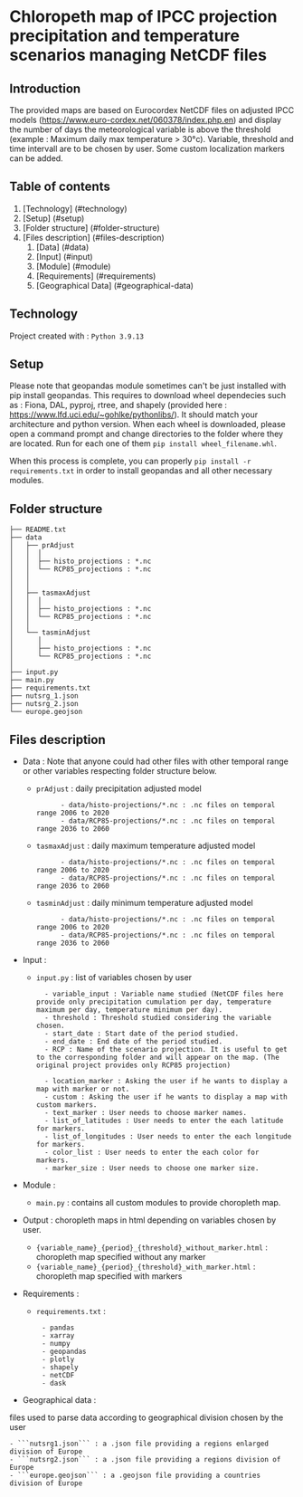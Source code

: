 # Chloropeth map of IPCC projection precipitation and temperature scenarios managing NetCDF files

## Introduction

The provided maps are based on Eurocordex NetCDF files on adjusted IPCC models (https://www.euro-cordex.net/060378/index.php.en) and display 
the number of days the meteorological variable is above the threshold (example : Maximum daily max temperature > 30°c). 
Variable, threshold and time intervall are to be chosen by user. Some custom localization markers can be added.

## Table of contents

1. [Technology] (#technology)
2. [Setup] (#setup)
3. [Folder structure] (#folder-structure)
4. [Files description] (#files-description)
	1. [Data] (#data)
	2. [Input] (#input)
	3. [Module] (#module)
	4. [Requirements] (#requirements)
	5. [Geographical Data] (#geographical-data)

## Technology <a name="technology"></a>

Project created with :
```Python 3.9.13```

## Setup <a name="setup"></a>

Please note that geopandas module sometimes can't be just installed with pip install geopandas. This requires to download wheel dependecies such as : 
Fiona, DAL, pyproj, rtree, and shapely (provided here : https://www.lfd.uci.edu/~gohlke/pythonlibs/). It should match your architecture and python version. 
When each wheel is downloaded, please open a command prompt and change directories to the folder where they are located. 
Run for each one of them ```pip install wheel_filename.whl```.
		
When this process is complete, you can properly ```pip install -r requirements.txt``` in order to install geopandas and all other necessary modules.

## Folder structure <a name="folder-structure"></a>
```
├── README.txt          
├── data
│   ├── prAdjust 
│   │  │
│   │  ├── histo_projections : *.nc
│   │  └── RCP85_projections : *.nc
│   │
│   │
│   ├── tasmaxAdjust
│   │  │
│   │  ├── histo_projections : *.nc
│   │  └── RCP85_projections : *.nc
│   │
│   └── tasminAdjust
│      │
│      ├── histo_projections : *.nc
│      └── RCP85_projections : *.nc
│
├── input.py              
├── main.py             
├── requirements.txt                          
├── nutsrg_1.json         
├── nutsrg_2.json            
└── europe.geojson   
```
## Files description <a name="files-description"></a>

* Data : Note that anyone could had  other files with other temporal range or other variables respecting
	   folder structure below.

	- ```prAdjust``` : daily precipitation adjusted model 

				- data/histo-projections/*.nc : .nc files on temporal range 2006 to 2020
				- data/RCP85-projections/*.nc : .nc files on temporal range 2036 to 2060

	- ```tasmaxAdjust``` : daily maximum temperature adjusted model

				- data/histo-projections/*.nc : .nc files on temporal range 2006 to 2020
				- data/RCP85-projections/*.nc : .nc files on temporal range 2036 to 2060

	- ```tasminAdjust``` : daily minimum temperature adjusted model

				- data/histo-projections/*.nc : .nc files on temporal range 2006 to 2020 
				- data/RCP85-projections/*.nc : .nc files on temporal range 2036 to 2060
* Input : <a name="input"></a>

	- ```input.py``` : list of variables chosen by user

			- variable_input : Variable name studied (NetCDF files here provide only precipitation cumulation per day, temperature maximum per day, temperature minimum per day).
			- threshold : Threshold studied considering the variable chosen.
			- start_date : Start date of the period studied.
			- end_date : End date of the period studied.
			- RCP : Name of the scenario projection. It is useful to get to the corresponding folder and will appear on the map. (The original project provides only RCP85 projection)

			- location_marker : Asking the user if he wants to display a map with marker or not.
			- custom : Asking the user if he wants to display a map with custom markers.
			- text_marker : User needs to choose marker names.
			- list_of_latitudes : User needs to enter the each latitude for markers.
			- list_of_longitudes : User needs to enter the each longitude for markers.
			- color_list : User needs to enter the each color for markers.
			- marker_size : User needs to choose one marker size.

* Module : <a name="module"></a>


	- ```main.py``` : contains all custom modules to provide choropleth map.

* Output : <a name="ouput"></a>
choropleth maps in html depending on variables chosen by user.

	- ```{variable_name}_{period}_{threshold}_without_marker.html``` : choropleth map specified without any marker
	- ```{variable_name}_{period}_{threshold}_with_marker.html``` : choropleth map specified with markers

* Requirements : <a name="requirements"></a>


	-  ```requirements.txt``` : 	
```
		- pandas
		- xarray
		- numpy
		- geopandas
		- plotly
		- shapely
		- netCDF
		- dask
```
* Geographical data : <a name="geographical-data"></a>

files used to parse data according to geographical division chosen by the user

	- ```nutsrg1.json``` : a .json file providing a regions enlarged division of Europe
	- ```nutsrg2.json``` : a .json file providing a regions division of Europe
	- ```europe.geojson``` : a .geojson file providing a countries division of Europe

         
